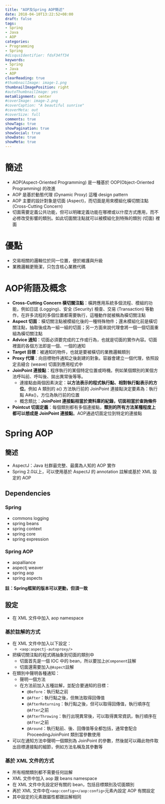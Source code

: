 ```yaml
---
title: "AOP及Spring AOP簡述"
date: 2018-04-10T13:22:52+08:00
draft: false
tags:
- Spring
- Java
- AOP
categories:
- Programming
- Spring
#disqusIdentifier: fdsF34ff34
keywords:
- Spring
- Java
- AOP
clearReading: true
#thumbnailImage: image-1.png
thumbnailImagePosition: right
#autoThumbnailImage: yes
metaAlignment: center
#coverImage: image-2.png
#coverCaption: "A beautiful sunrise"
#coverMeta: out
#coverSize: full
comments: true
showTags: true
showPagination: true
showSocial: true
showDate: true
showMeta: true
---
```

<!-- toc -->

# 簡述

- AOP(Aspect-Oriented Programming) 是一種基於 OOP(Object-Oriented Programming) 的改進
- AOP 是基於動態代理 (Dynamic Proxy) 這種 design pattern
- AOP 主要的設計對象是切面 (Aspect)，而切面是用來模組化橫切關注點 (Cross-Cutting Concern)
- 切面需要定義公共功能，但可以明確定義功能在哪裡或以什麼方式應用，而不必修改受影響的類別。如此切面關注點就可以被模組化到特殊的類別 (切面) 裡面

# 優點

- 交易相關的邏輯位於同一位置，便於維護與升級
- 業務邏輯更簡潔，只包含核心業務代碼

# AOP術語及概念

- **Cross-Cutting Concern 橫切關注點**：橫跨應用系統多個流程、模組的功能，例如日誌 (Logging)、安全 (Security) 檢查、交易 (Transaction) 等動作，在許多流程的多個位置都需要執行，這種動作就被稱為橫切關注點
- **Aspect 切面**：橫切關注點被模組化後的一種特殊物件；還未模組化前是橫切關注點，抽取後成為一組一組的切面；另一方面來說代理會將一個一個切面重組為橫切關注點
- **Advice 通知**：切面必須要完成的工作或行為，也就是切面的實作內容。切面裡面的各個方法即是一個、一個的通知
- **Target 目標**：被通知的物件，也就是要被橫切的業務邏輯類別
- **Proxy 代理**：向目標物件通知之後創建的對象。容器會建立一個代理，依照設定去縫合 (weave) 切面到應用程式中
- **JoinPoint 連接點**：程序執行的某個特定位置或時機。例如某個類別的某個方法呼叫前、呼叫後、拋出異常後等等。
	- 連接點由兩個因素決定：**以方法表示的程式執行點、相對執行點表示的方位**。例如 A 類別的 a() 方法執行前的 JoinPoint 連接點決定要素為：執行點 A#a()，方位為執行前的位置
	- 概念類比：**JoinPoint 連接點相當於資料庫的紀錄，切面相當於查詢條件**
- **Pointcut 切面定義**：每個類別都有多個連接點，**類別的所有方法某種程度上都可以想成是 JoinPoint 連接點**。AOP通過切面定位到特定的連接點

# Spring AOP

## 簡述

- AspectJ：Java 社群最完整、最廣為人知的 AOP 實作
- Spring 2.0以上，可以使用基於 AspectJ 的 annotation 註解或基於 XML 設定的 AOP

## Dependencies

### Spring

- commons logging
- spring beans
- spring context
- spring core
- spring expression

### Spring AOP

- aopalliance
- aspectj weaver
- spring aop
- spring aspects

**註：Spring框架的版本可以更動，但須一致**

## 設定

- 在 XML 文件中加入 aop namespace

### 基於註解的方式

- 在 XML 文件中加入以下設定：
	- `<aop:aspectj-autoproxy/>`
- 把橫切關注點的程式碼抽象到切面的類別中
	- 切面首先是一個 IOC 中的 bean，所以要加上`@Component`註解
	- 切面還需要加入`@Aspect`註解
- 在類別中聲明各種通知：
	- 聲明一個方法
	- 在方法前加入五種註解，並配合要通知的目標：
		- `@Before`：執行點之前
		- `@After`：執行點之後，但無法取得回傳值
		- `@AfterReturning`：執行點之後，但可以取得回傳值，執行順序在`@After`之前
		- `@AfterThrowing`：執行出現異常後，可以取得異常資訊，執行順序在`@After`之前
		- `@Around`：執行點前、後、回傳值等全都包括，通常會配合 ProceedingJoinPoint 類別當參數使用
- 可以在通知方法中聲明一個類別為 JoinPoint 的參數，然後就可以藉此物件取出目標連接點的細節，例如方法名稱及其參數等

### 基於 XML 文件的方式

- 所有相關類別都不需要任何註解
- XML 文件中加入 aop 跟 beans namespace
- 在 XML 文件中先設定好有關的 bean，包括目標類別及切面類別
- 再於 XML 文件中在`<aop:config></aop:config>`元素內設定 AOP 有關設定
- 其中設定的元素跟屬性都跟註解相同